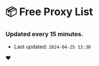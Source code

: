 # :package: Free Proxy List
### Updated every 15 minutes.

- Last updated: `2024-04-25 13:30`

:heart:
